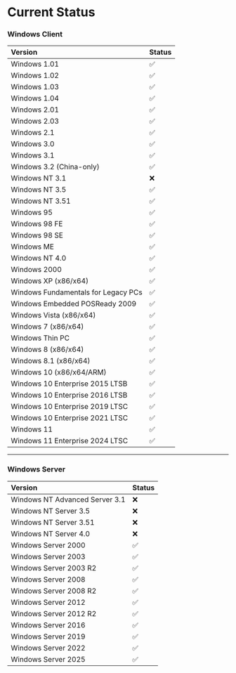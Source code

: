# Current Status

### Windows Client

| Version | Status |
| :--- | :--- |
| Windows 1.01 | ✅ |
| Windows 1.02 | ✅ |
| Windows 1.03 | ✅ |
| Windows 1.04 | ✅ |
| Windows 2.01 | ✅ |
| Windows 2.03 | ✅ |
| Windows 2.1 | ✅ |
| Windows 3.0 | ✅ |
| Windows 3.1 | ✅ |
| Windows 3.2 (China-only) | ✅ |
| Windows NT 3.1 | ❌ |
| Windows NT 3.5 | ✅ |
| Windows NT 3.51 | ✅ |
| Windows 95 | ✅ |
| Windows 98 FE | ✅ |
| Windows 98 SE | ✅ |
| Windows ME | ✅ |
| Windows NT 4.0 | ✅ |
| Windows 2000 | ✅ |
| Windows XP (x86/x64) | ✅ |
| Windows Fundamentals for Legacy PCs | ✅ |
| Windows Embedded POSReady 2009 | ✅ |
| Windows Vista (x86/x64) | ✅ |
| Windows 7 (x86/x64) | ✅ |
| Windows Thin PC | ✅ |
| Windows 8 (x86/x64) | ✅ |
| Windows 8.1 (x86/x64) | ✅ |
| Windows 10 (x86/x64/ARM) | ✅ |
| Windows 10 Enterprise 2015 LTSB | ✅ |
| Windows 10 Enterprise 2016 LTSB | ✅ |
| Windows 10 Enterprise 2019 LTSC | ✅ |
| Windows 10 Enterprise 2021 LTSC | ✅ |
| Windows 11 | ✅ |
| Windows 11 Enterprise 2024 LTSC | ✅ |

***

### Windows Server

| Version | Status |
| :--- | :--- |
| Windows NT Advanced Server 3.1 | ❌ |
| Windows NT Server 3.5 | ❌ |
| Windows NT Server 3.51 | ❌ |
| Windows NT Server 4.0 | ❌ |
| Windows Server 2000 | ✅ |
| Windows Server 2003 | ✅ |
| Windows Server 2003 R2 | ✅ |
| Windows Server 2008 | ✅ |
| Windows Server 2008 R2 | ✅ |
| Windows Server 2012 | ✅ |
| Windows Server 2012 R2 | ✅ |
| Windows Server 2016 | ✅ |
| Windows Server 2019 | ✅ |
| Windows Server 2022 | ✅ |
| Windows Server 2025 | ✅ |